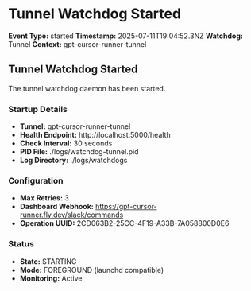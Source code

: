 # Tunnel Watchdog Started

**Event Type:** started
**Timestamp:** 2025-07-11T19:04:52.3NZ
**Watchdog:** Tunnel
**Context:** gpt-cursor-runner-tunnel


## Tunnel Watchdog Started

The tunnel watchdog daemon has been started.

### Startup Details
- **Tunnel:** gpt-cursor-runner-tunnel
- **Health Endpoint:** http://localhost:5000/health
- **Check Interval:** 30 seconds
- **PID File:** ./logs/watchdog-tunnel.pid
- **Log Directory:** ./logs/watchdogs

### Configuration
- **Max Retries:** 3
- **Dashboard Webhook:** https://gpt-cursor-runner.fly.dev/slack/commands
- **Operation UUID:** 2CD063B2-25CC-4F19-A33B-7A058800D0E6

### Status
- **State:** STARTING
- **Mode:** FOREGROUND (launchd compatible)
- **Monitoring:** Active


